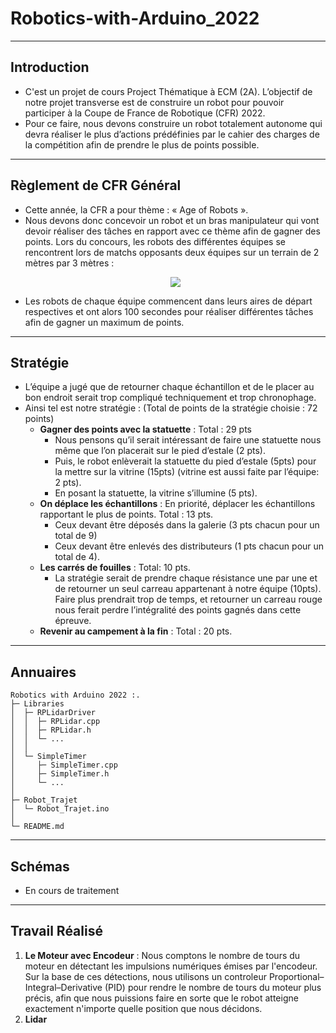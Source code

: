 # Robotics-with-Arduino_2022

---
## Introduction
- C'est un projet de cours Project Thématique à ECM (2A). L’objectif de notre projet transverse est de construire un robot pour pouvoir participer à la Coupe de France de Robotique (CFR) 2022.
- Pour ce faire, nous devons construire un robot totalement autonome qui devra réaliser le plus d’actions prédéfinies par le cahier des charges de la compétition afin de prendre le plus de points possible.

---
## Règlement de CFR Général
- Cette année, la CFR a pour thème : « Age of Robots ».
- Nous devons donc concevoir un robot et un bras manipulateur qui vont devoir réaliser des tâches en rapport avec ce thème afin de gagner des points. Lors du concours, les robots des différentes équipes se rencontrent lors de matchs opposants deux équipes sur un terrain de 2 mètres par 3 mètres :
  <p align="center">
    <img src="https://user-images.githubusercontent.com/54052564/150689646-fb178456-1316-4dc5-a849-505d54623704.png" />
  </p>
- Les robots de chaque équipe commencent dans leurs aires de départ respectives et ont alors 100 secondes pour réaliser différentes tâches afin de gagner un maximum de points.

---
## Stratégie
- L’équipe a jugé que de retourner chaque échantillon et de le placer au bon endroit serait trop compliqué techniquement et trop chronophage.
- Ainsi tel est notre stratégie : (Total de points de la stratégie choisie : 72 points)
  - **Gagner des points avec la statuette** : Total : 29 pts
    - Nous pensons qu’il serait intéressant de faire une statuette nous même que l’on placerait sur le pied d’estale (2 pts).
    - Puis, le robot enlèverait la statuette du pied d’estale (5pts) pour la mettre sur la vitrine (15pts) (vitrine est aussi faite par l’équipe: 2 pts).
    - En posant la statuette, la vitrine s’illumine (5 pts).
  - **On déplace les échantillons** : En priorité, déplacer les échantillons rapportant le plus de points. Total : 13 pts.
    - Ceux devant être déposés dans la galerie (3 pts chacun pour un total de 9)
    - Ceux devant être enlevés des distributeurs (1 pts chacun pour un total de 4).
  - **Les carrés de fouilles** : Total: 10 pts.
    - La stratégie serait de prendre chaque résistance une par une et de retourner un seul carreau appartenant à notre équipe (10pts). Faire plus prendrait trop de temps, et retourner un carreau rouge nous ferait perdre l’intégralité des points gagnés dans cette épreuve.
  - **Revenir au campement à la fin** : Total : 20 pts.

---
## Annuaires
```
Robotics with Arduino 2022 :.
├─ Libraries
│  ├─ RPLidarDriver
│  │  ├─ RPLidar.cpp
│  │  ├─ RPLidar.h
│  │  └─ ...
│  │
│  └─ SimpleTimer
│     ├─ SimpleTimer.cpp
│     ├─ SimpleTimer.h
│     └─ ...
│
├─ Robot_Trajet
│  └─ Robot_Trajet.ino
│
└─ README.md
```

---
## Schémas
- En cours de traitement

---
## Travail Réalisé
1. **Le Moteur avec Encodeur** : Nous comptons le nombre de tours du moteur en détectant les impulsions numériques émises par l'encodeur. Sur la base de ces détections, nous utilisons un controleur Proportional–Integral–Derivative (PID) pour rendre le nombre de tours du moteur plus précis, afin que nous puissions faire en sorte que le robot atteigne exactement n'importe quelle position que nous décidons.
2. **Lidar**
